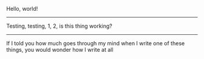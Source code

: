 Hello, world!

---

Testing, testing, 1, 2, is this thing working?

---

If I told you how much goes through my mind when I write one of these things, you would wonder how I write at all
